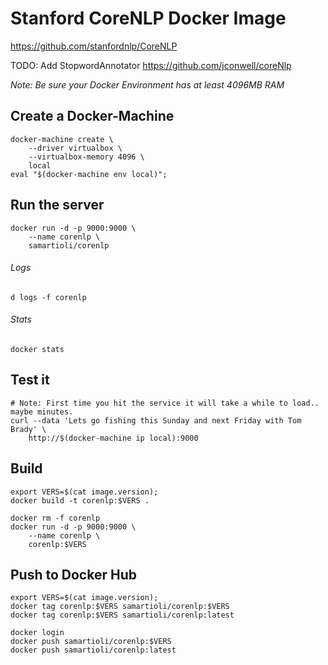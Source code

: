 # Stanford CoreNLP Docker Image

<https://github.com/stanfordnlp/CoreNLP>

TODO: Add StopwordAnnotator <https://github.com/jconwell/coreNlp>

_Note: Be sure your Docker Environment has at least 4096MB RAM_

## Create a Docker-Machine

    docker-machine create \
        --driver virtualbox \
        --virtualbox-memory 4096 \
        local
    eval "$(docker-machine env local)";

## Run the server

    docker run -d -p 9000:9000 \
        --name corenlp \
        samartioli/corenlp

###### Logs

    d logs -f corenlp

###### Stats

    docker stats

## Test it

    # Note: First time you hit the service it will take a while to load.. maybe minutes.
    curl --data 'Lets go fishing this Sunday and next Friday with Tom Brady' \
        http://$(docker-machine ip local):9000

## Build

    export VERS=$(cat image.version);
    docker build -t corenlp:$VERS .

    docker rm -f corenlp
    docker run -d -p 9000:9000 \
        --name corenlp \
        corenlp:$VERS


## Push to Docker Hub

    export VERS=$(cat image.version);
    docker tag corenlp:$VERS samartioli/corenlp:$VERS
    docker tag corenlp:$VERS samartioli/corenlp:latest

    docker login
    docker push samartioli/corenlp:$VERS
    docker push samartioli/corenlp:latest
